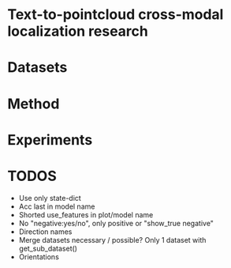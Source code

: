 # Text-to-pointcloud cross-modal localization research

# Datasets

# Method

# Experiments

# TODOS
- Use only state-dict
- Acc last in model name
- Shorted use_features in plot/model name
- No "negative:yes/no", only positive or "show_true negative"
- Direction names
- Merge datasets necessary / possible? Only 1 dataset with get_sub_dataset()
- Orientations